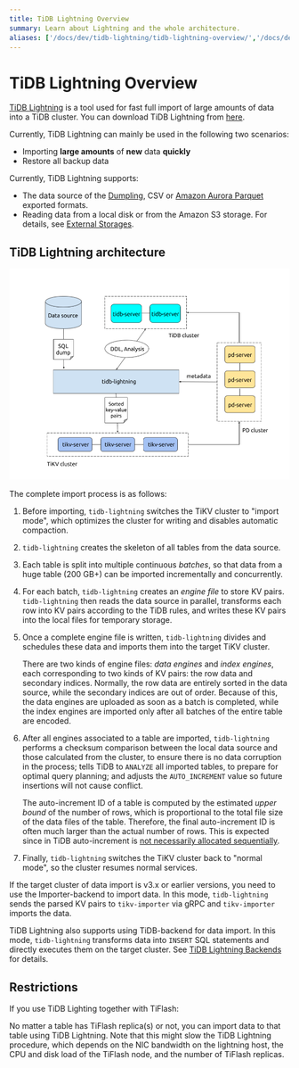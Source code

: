 ```yaml
---
title: TiDB Lightning Overview
summary: Learn about Lightning and the whole architecture.
aliases: ['/docs/dev/tidb-lightning/tidb-lightning-overview/','/docs/dev/reference/tools/tidb-lightning/overview/']
---
```


# TiDB Lightning Overview

[TiDB Lightning](https://github.com/pingcap/tidb-lightning) is a tool used for fast full import of large amounts of data into a TiDB cluster. You can download TiDB Lightning from [here](/download-ecosystem-tools.md#tidb-lightning).

Currently, TiDB Lightning can mainly be used in the following two scenarios:

- Importing **large amounts** of **new** data **quickly**
- Restore all backup data

Currently, TiDB Lightning supports:

- The data source of the [Dumpling](/dumpling-overview.md), CSV or [Amazon Aurora Parquet](/migrate-aurora-to-tidb.md) exported formats.
- Reading data from a local disk or from the Amazon S3 storage. For details, see [External Storages](/br/backup-and-restore-storages.md).

## TiDB Lightning architecture

![Architecture of TiDB Lightning tool set](/media/tidb-lightning-architecture.png)

The complete import process is as follows:

1. Before importing, `tidb-lightning` switches the TiKV cluster to "import mode", which optimizes the cluster for writing and disables automatic compaction.

2. `tidb-lightning` creates the skeleton of all tables from the data source.

3. Each table is split into multiple continuous *batches*, so that data from a huge table (200 GB+) can be imported incrementally and concurrently.

4. For each batch, `tidb-lightning` creates an *engine file* to store KV pairs. `tidb-lightning` then reads the data source in parallel, transforms each row into KV pairs according to the TiDB rules, and writes these KV pairs into the local files for temporary storage.

5. Once a complete engine file is written, `tidb-lightning` divides and schedules these data and imports them into the target TiKV cluster.

    There are two kinds of engine files: *data engines* and *index engines*, each corresponding to two kinds of KV pairs: the row data and secondary indices. Normally, the row data are entirely sorted in the data source, while the secondary indices are out of order. Because of this, the data engines are uploaded as soon as a batch is completed, while the index engines are imported only after all batches of the entire table are encoded.

6. After all engines associated to a table are imported, `tidb-lightning` performs a checksum comparison between the local data source and those calculated from the cluster, to ensure there is no data corruption in the process; tells TiDB to `ANALYZE` all imported tables, to prepare for optimal query planning; and adjusts the `AUTO_INCREMENT` value so future insertions will not cause conflict.

    The auto-increment ID of a table is computed by the estimated *upper bound* of the number of rows, which is proportional to the total file size of the data files of the table. Therefore, the final auto-increment ID is often much larger than the actual number of rows. This is expected since in TiDB auto-increment is [not necessarily allocated sequentially](/mysql-compatibility.md#auto-increment-id).

7. Finally, `tidb-lightning` switches the TiKV cluster back to "normal mode", so the cluster resumes normal services.

If the target cluster of data import is v3.x or earlier versions, you need to use the Importer-backend to import data. In this mode, `tidb-lightning` sends the parsed KV pairs to `tikv-importer` via gRPC and `tikv-importer` imports the data.

TiDB Lightning also supports using TiDB-backend for data import. In this mode, `tidb-lightning` transforms data into `INSERT` SQL statements and directly executes them on the target cluster. See [TiDB Lightning Backends](/tidb-lightning/tidb-lightning-backends.md) for details.

## Restrictions

If you use TiDB Lighting together with TiFlash:

No matter a table has TiFlash replica(s) or not, you can import data to that table using TiDB Lightning. Note that this might slow the TiDB Lightning procedure, which depends on the NIC bandwidth on the lightning host, the CPU and disk load of the TiFlash node, and the number of TiFlash replicas.
